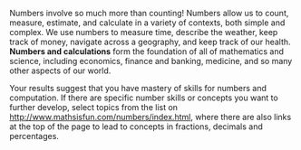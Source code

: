 Numbers involve so much more than counting! Numbers allow us to count, measure, estimate, and calculate in a variety of contexts, both simple and complex. We use numbers to measure time, describe the weather, keep track of money, navigate across a geography, and keep track of our health.  **Numbers and calculations** form the foundation of all of mathematics and science, including economics, finance and banking, medicine, and so many other aspects of our world. 

Your results suggest that you have mastery of skills for numbers and computation. If there are specific number skills or concepts you want to further develop, select topics from the list on http://www.mathsisfun.com/numbers/index.html, where there are also links at the top of the page to lead to concepts in fractions, decimals and percentages. 
